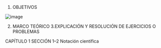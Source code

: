 
1. OBJETIVOS


![image](https://user-images.githubusercontent.com/117738904/201251003-599ec38e-62bb-48f4-8b1e-caad2240ca2e.png)


2. MARCO TEÓRICO
3.EXPLICACIÓN Y RESOLUCIÓN DE EJERCICIOS O PROBLEMAS

CAPÍTULO 1
SECCIÓN 1–2 Notación científica
